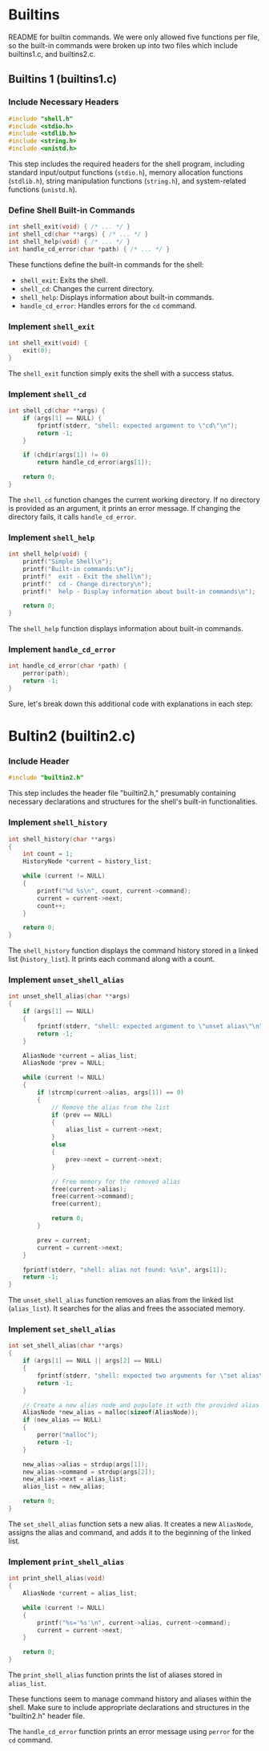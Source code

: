 # Builtins
README for builtin commands.  We were only allowed five functions per file, so the built-in commands were broken up into two files which include builtins1.c, and builtins2.c. 

## Builtins 1 (builtins1.c)

### Include Necessary Headers

```c
#include "shell.h"
#include <stdio.h>
#include <stdlib.h>
#include <string.h>
#include <unistd.h>
```

This step includes the required headers for the shell program, including standard input/output functions (`stdio.h`), memory allocation functions (`stdlib.h`), string manipulation functions (`string.h`), and system-related functions (`unistd.h`).

### Define Shell Built-in Commands

```c
int shell_exit(void) { /* ... */ }
int shell_cd(char **args) { /* ... */ }
int shell_help(void) { /* ... */ }
int handle_cd_error(char *path) { /* ... */ }
```

These functions define the built-in commands for the shell:

- `shell_exit`: Exits the shell.
- `shell_cd`: Changes the current directory.
- `shell_help`: Displays information about built-in commands.
- `handle_cd_error`: Handles errors for the `cd` command.

### Implement `shell_exit`

```c
int shell_exit(void) {
    exit(0);
}
```

The `shell_exit` function simply exits the shell with a success status.

### Implement `shell_cd`

```c
int shell_cd(char **args) {
    if (args[1] == NULL) {
        fprintf(stderr, "shell: expected argument to \"cd\"\n");
        return -1;
    }

    if (chdir(args[1]) != 0)
        return handle_cd_error(args[1]);

    return 0;
}
```

The `shell_cd` function changes the current working directory. If no directory is provided as an argument, it prints an error message. If changing the directory fails, it calls `handle_cd_error`.

### Implement `shell_help`

```c
int shell_help(void) {
    printf("Simple Shell\n");
    printf("Built-in commands:\n");
    printf("  exit - Exit the shell\n");
    printf("  cd - Change directory\n");
    printf("  help - Display information about built-in commands\n");

    return 0;
}
```

The `shell_help` function displays information about built-in commands.

### Implement `handle_cd_error`

```c
int handle_cd_error(char *path) {
    perror(path);
    return -1;
}
```
Sure, let's break down this additional code with explanations in each step:

# Bultin2 (builtin2.c)

### Include Header

```c
#include "builtin2.h"
```

This step includes the header file "builtin2.h," presumably containing necessary declarations and structures for the shell's built-in functionalities.

### Implement `shell_history`

```c
int shell_history(char **args)
{
    int count = 1;
    HistoryNode *current = history_list;

    while (current != NULL)
    {
        printf("%d %s\n", count, current->command);
        current = current->next;
        count++;
    }

    return 0;
}
```

The `shell_history` function displays the command history stored in a linked list (`history_list`). It prints each command along with a count.

### Implement `unset_shell_alias`

```c
int unset_shell_alias(char **args)
{
    if (args[1] == NULL)
    {
        fprintf(stderr, "shell: expected argument to \"unset alias\"\n");
        return -1;
    }

    AliasNode *current = alias_list;
    AliasNode *prev = NULL;

    while (current != NULL)
    {
        if (strcmp(current->alias, args[1]) == 0)
        {
            // Remove the alias from the list
            if (prev == NULL)
            {
                alias_list = current->next;
            }
            else
            {
                prev->next = current->next;
            }

            // Free memory for the removed alias
            free(current->alias);
            free(current->command);
            free(current);

            return 0;
        }

        prev = current;
        current = current->next;
    }

    fprintf(stderr, "shell: alias not found: %s\n", args[1]);
    return -1;
}
```

The `unset_shell_alias` function removes an alias from the linked list (`alias_list`). It searches for the alias and frees the associated memory.

### Implement `set_shell_alias`

```c
int set_shell_alias(char **args)
{
    if (args[1] == NULL || args[2] == NULL)
    {
        fprintf(stderr, "shell: expected two arguments for \"set alias\"\n");
        return -1;
    }

    // Create a new alias node and populate it with the provided alias and command
    AliasNode *new_alias = malloc(sizeof(AliasNode));
    if (new_alias == NULL)
    {
        perror("malloc");
        return -1;
    }

    new_alias->alias = strdup(args[1]);
    new_alias->command = strdup(args[2]);
    new_alias->next = alias_list;
    alias_list = new_alias;

    return 0;
}
```

The `set_shell_alias` function sets a new alias. It creates a new `AliasNode`, assigns the alias and command, and adds it to the beginning of the linked list.

### Implement `print_shell_alias`

```c
int print_shell_alias(void)
{
    AliasNode *current = alias_list;

    while (current != NULL)
    {
        printf("%s='%s'\n", current->alias, current->command);
        current = current->next;
    }

    return 0;
}
```

The `print_shell_alias` function prints the list of aliases stored in `alias_list`.

These functions seem to manage command history and aliases within the shell. Make sure to include appropriate declarations and structures in the "builtin2.h" header file.


The `handle_cd_error` function prints an error message using `perror` for the `cd` command.



